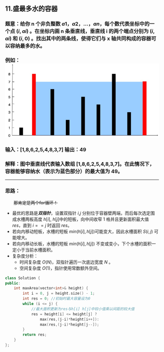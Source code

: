 ## 11.盛最多水的容器

### 题意：给你 n 个非负整数 $a1$，$a2$，...，$an$，每个数代表坐标中的一个点 $(i, ai)$ 。在坐标内画 n 条垂直线，垂直线 i 的两个端点分别为 $(i, ai)$ 和 $(i, 0)$ 。找出其中的两条线，使得它们与 x 轴共同构成的容器可以容纳最多的水。

### 例如：![image](../../images/question_11.jpg)

### 输入：[1,8,6,2,5,4,8,3,7] 输出：49 
### 解释：图中垂直线代表输入数组 [1,8,6,2,5,4,8,3,7]。在此情况下，容器能够容纳水（表示为蓝色部分）的最大值为 49。

***

### 思路：

&emsp;&emsp;~~那肯定是两个for循环！~~  

* 最优的思路是***双指针***，设置双指针 $i$,$j$ 分别位于容器壁两端，而后每次选定围成水槽两板高度 $h[i]$, $h[j]$中的短板，向中间收窄 1 格并且更新面积最大值 $res$，直到 $i == j$ 时返回 $res$。  
* 若向内移动短板，水槽的短板 $min(h[i], h[j])$可能变大，因此水槽面积 $S(i, j)$ 可能增大。  
* 若向内移动长板，水槽的短板 $min(h[i], h[j]$) 不变或变小，下个水槽的面积一定小于当前水槽面积。  
* 复杂度分析：  
    * 时间复杂度 $O(N)$，双指针遍历一次底边宽度 $N$ 。  
    * 空间复杂度 $O(1)$，指针使用常数额外空间。  

```CPP
class Solution {
public:
    int maxArea(vector<int>& height) {
        int i = 0, j = height.size() - 1;
        int res = 0; //初始时最大容量设为0
        while (i <= j) {
            //最大面积更新为res与h[i] h[j]中较小值乘以间距的较大值
            res = height[i] <= height[j] ? 
                max(res,(j-i)*height[i++]):
                max(res,(j-i)*height[j--]);
        }
        return res;
    }
};
```
